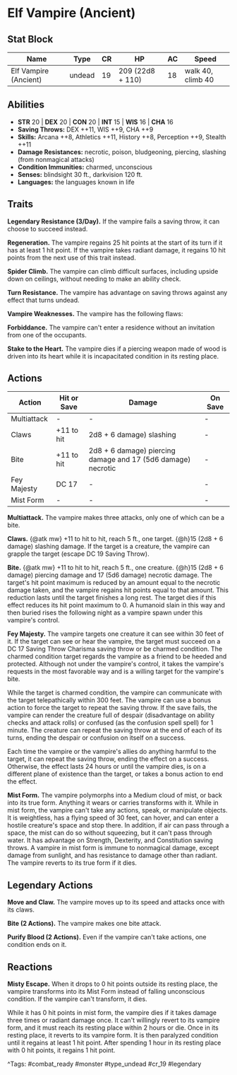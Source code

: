 # Elf Vampire (Ancient)

## Stat Block

| Name | Type | CR | HP | AC | Speed |
|------|------|----|----|----|-------|
| Elf Vampire (Ancient) | undead | 19 | 209 (22d8 + 110) | 18 | walk 40, climb 40 |

## Abilities

- **STR** 20 | **DEX** 20 | **CON** 20 | **INT** 15 | **WIS** 16 | **CHA** 16
- **Saving Throws:** DEX ++11, WIS ++9, CHA ++9  
- **Skills:** Arcana ++8, Athletics ++11, History ++8, Perception ++9, Stealth ++11  
- **Damage Resistances:** necrotic, poison, bludgeoning, piercing, slashing (from nonmagical attacks)  
- **Condition Immunities:** charmed, unconscious  
- **Senses:** blindsight 30 ft., darkvision 120 ft.  
- **Languages:** the languages known in life

## Traits

**Legendary Resistance (3/Day).** If the vampire fails a saving throw, it can choose to succeed instead.

**Regeneration.** The vampire regains 25 hit points at the start of its turn if it has at least 1 hit point. If the vampire takes radiant damage, it regains 10 hit points from the next use of this trait instead.

**Spider Climb.** The vampire can climb difficult surfaces, including upside down on ceilings, without needing to make an ability check.

**Turn Resistance.** The vampire has advantage on saving throws against any effect that turns undead.

**Vampire Weaknesses.** The vampire has the following flaws:

**Forbiddance.** The vampire can't enter a residence without an invitation from one of the occupants.

**Stake to the Heart.** The vampire dies if a piercing weapon made of wood is driven into its heart while it is incapacitated condition in its resting place.


## Actions

| Action | Hit or Save | Damage | On Save |
|--------|--------------|--------|----------|
| Multiattack | - | - | - |
| Claws | +11 to hit | 2d8 + 6 damage) slashing | - |
| Bite | +11 to hit | 2d8 + 6 damage) piercing damage and 17 (5d6 damage) necrotic | - |
| Fey Majesty | DC 17 | - | - |
| Mist Form | - | - | - |

**Multiattack.** The vampire makes three attacks, only one of which can be a bite.

**Claws.** {@atk mw} +11 to hit to hit, reach 5 ft., one target. {@h}15 (2d8 + 6 damage) slashing damage. If the target is a creature, the vampire can grapple the target (escape DC 19 Saving Throw).

**Bite.** {@atk mw} +11 to hit to hit, reach 5 ft., one creature. {@h}15 (2d8 + 6 damage) piercing damage and 17 (5d6 damage) necrotic damage. The target's hit point maximum is reduced by an amount equal to the necrotic damage taken, and the vampire regains hit points equal to that amount. This reduction lasts until the target finishes a long rest. The target dies if this effect reduces its hit point maximum to 0. A humanoid slain in this way and then buried rises the following night as a vampire spawn under this vampire's control.

**Fey Majesty.** The vampire targets one creature it can see within 30 feet of it. If the target can see or hear the vampire, the target must succeed on a DC 17 Saving Throw Charisma saving throw or be charmed condition. The charmed condition target regards the vampire as a friend to be heeded and protected. Although not under the vampire's control, it takes the vampire's requests in the most favorable way and is a willing target for the vampire's bite.

While the target is charmed condition, the vampire can communicate with the target telepathically within 300 feet. The vampire can use a bonus action to force the target to repeat the saving throw. If the save fails, the vampire can render the creature full of despair (disadvantage on ability checks and attack rolls) or confused (as the confusion spell spell) for 1 minute. The creature can repeat the saving throw at the end of each of its turns, ending the despair or confusion on itself on a success.

Each time the vampire or the vampire's allies do anything harmful to the target, it can repeat the saving throw, ending the effect on a success. Otherwise, the effect lasts 24 hours or until the vampire dies, is on a different plane of existence than the target, or takes a bonus action to end the effect.

**Mist Form.** The vampire polymorphs into a Medium cloud of mist, or back into its true form. Anything it wears or carries transforms with it. While in mist form, the vampire can't take any actions, speak, or manipulate objects. It is weightless, has a flying speed of 30 feet, can hover, and can enter a hostile creature's space and stop there. In addition, if air can pass through a space, the mist can do so without squeezing, but it can't pass through water. It has advantage on Strength, Dexterity, and Constitution saving throws. A vampire in mist form is immune to nonmagical damage, except damage from sunlight, and has resistance to damage other than radiant. The vampire reverts to its true form if it dies.

## Legendary Actions

**Move and Claw.** The vampire moves up to its speed and attacks once with its claws.

**Bite (2 Actions).** The vampire makes one bite attack.

**Purify Blood (2 Actions).** Even if the vampire can't take actions, one condition ends on it.


## Reactions

**Misty Escape.** When it drops to 0 hit points outside its resting place, the vampire transforms into its Mist Form instead of falling unconscious condition. If the vampire can't transform, it dies.

While it has 0 hit points in mist form, the vampire dies if it takes damage three times or radiant damage once. It can't willingly revert to its vampire form, and it must reach its resting place within 2 hours or die. Once in its resting place, it reverts to its vampire form. It is then paralyzed condition until it regains at least 1 hit point. After spending 1 hour in its resting place with 0 hit points, it regains 1 hit point.



^Tags: #combat_ready #monster #type_undead #cr_19 #legendary